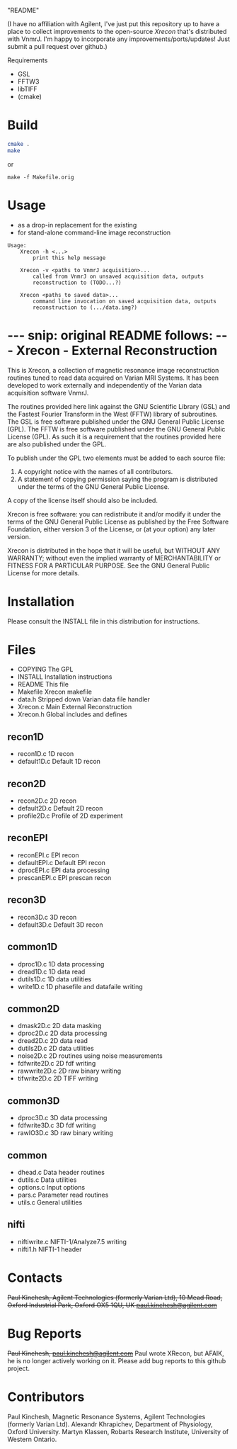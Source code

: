 "README"

(I have no affiliation with Agilent, I've just put this repository up to have
a place to collect improvements to the open-source *Xrecon* that's distributed
with VnmrJ.  I'm happy to incorporate any improvements/ports/updates!  Just
submit a pull request over github.)

Requirements
- GSL
- FFTW3
- libTIFF
- (cmake)

Build
=====
```sh
cmake .
make
```

or

```
make -f Makefile.orig
```

Usage
=====
- as a drop-in replacement for the existing
- for stand-alone command-line image reconstruction

```
Usage:
    Xrecon -h <...>
        print this help message

    Xrecon -v <paths to VnmrJ acquisition>...
        called from VnmrJ on unsaved acquisition data, outputs
        reconstruction to (TODO...?)

    Xrecon <paths to saved data>...
        command line invocation on saved acquisition data, outputs
        reconstruction to (.../data.img?)
```

--- snip: original README follows: ---
Xrecon - External Reconstruction
================================

This is Xrecon, a collection of magnetic resonance image reconstruction
routines tuned to read data acquired on Varian MRI Systems.
It has been developed to work externally and independently of the Varian data
acquisition software VnmrJ.

The routines provided here link against the GNU Scientific Library (GSL) and
the Fastest Fourier Transform in the West (FFTW) library of subroutines.
The GSL is free software published under the GNU General Public License (GPL).
The FFTW is free software published under the GNU General Public License (GPL).
As such it is a requirement that the routines provided here are also published
under the GPL.

To publish under the GPL two elements must be added to each source file:
1. A copyright notice with the names of all contributors.
2. A statement of copying permission saying the program is distributed under
   the terms of the GNU General Public License.

A copy of the license itself should also be included.

Xrecon is free software: you can redistribute it and/or modify it under
the terms of the GNU General Public License as published by the Free Software
Foundation, either version 3 of the License, or (at your option) any later
version.

Xrecon is distributed in the hope that it will be useful, but WITHOUT ANY
WARRANTY; without even the implied warranty of MERCHANTABILITY or FITNESS FOR
A PARTICULAR PURPOSE. See the GNU General Public License for more details.


Installation
============

Please consult the INSTALL file in this distribution for instructions.


Files
=====

- COPYING         The GPL
- INSTALL         Installation instructions
- README          This file
- Makefile        Xrecon makefile
- data.h          Stripped down Varian data file handler
- Xrecon.c        Main External Reconstruction
- Xrecon.h        Global includes and defines

recon1D
-------
- recon1D.c       1D recon
- default1D.c     Default 1D recon

recon2D
-------
- recon2D.c       2D recon
- default2D.c     Default 2D recon
- profile2D.c     Profile of 2D experiment

reconEPI
--------
- reconEPI.c      EPI recon
- defaultEPI.c    Default EPI recon
- dprocEPI.c      EPI data processing
- prescanEPI.c    EPI prescan recon

recon3D
-------
- recon3D.c       3D recon
- default3D.c     Default 3D recon

common1D
--------
- dproc1D.c       1D data processing
- dread1D.c       1D data read
- dutils1D.c      1D data utilities
- write1D.c       1D phasefile and datafaile writing

common2D
--------
- dmask2D.c       2D data masking
- dproc2D.c       2D data processing
- dread2D.c       2D data read
- dutils2D.c      2D data utilities
- noise2D.c       2D routines using noise measurements
- fdfwrite2D.c    2D fdf writing
- rawwrite2D.c    2D raw binary writing
- tifwrite2D.c    2D TIFF writing

common3D
--------
- dproc3D.c       3D data processing
- fdfwrite3D.c    3D fdf writing
- rawIO3D.c       3D raw binary writing

common
------
- dhead.c         Data header routines
- dutils.c        Data utilities
- options.c       Input options
- pars.c          Parameter read routines
- utils.c         General utilities

nifti
-----
- niftiwrite.c    NIFTI-1/Analyze7.5 writing
- nifti1.h        NIFTI-1 header


Contacts
========

~~Paul Kinchesh,
Agilent Technologies (formerly Varian Ltd), 10 Mead Road, Oxford Industrial Park, Oxford OX5 1QU, UK
paul.kinchesh@agilent.com~~


Bug Reports
===========

~~Paul Kinchesh, paul.kinchesh@agilent.com~~
Paul wrote XRecon, but AFAIK, he is no longer actively working on it.  Please add bug reports to this github project.

Contributors
============

Paul Kinchesh, Magnetic Resonance Systems, Agilent Technologies (formerly Varian Ltd).
Alexandr Khrapichev, Department of Physiology, Oxford University.
Martyn Klassen, Robarts Research Institute, University of Western Ontario.
